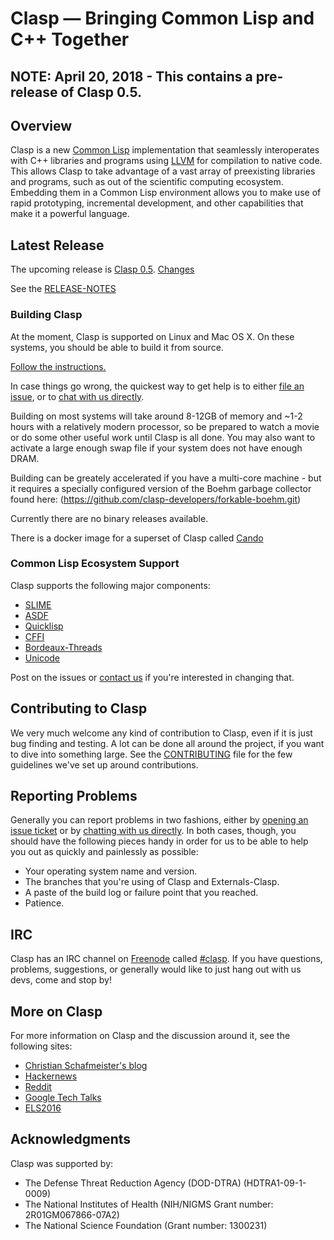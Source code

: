 # Clasp — Bringing Common Lisp and C++ Together

## NOTE:  April 20, 2018 - This contains a pre-release of Clasp 0.5.

##  Overview
Clasp is a new [Common Lisp](https://common-lisp.net/) implementation that seamlessly interoperates with C++ libraries and programs using [LLVM](http://llvm.org/) for compilation to native code. This allows Clasp to take advantage of a vast array of preexisting libraries and programs, such as out of the scientific computing ecosystem. Embedding them in a Common Lisp environment allows you to make use of rapid prototyping, incremental development, and other capabilities that make it a powerful language.

## Latest Release
The upcoming release is [Clasp 0.5](https://github.com/clasp-developers/clasp/releases/tag/0.5.0). [Changes](https://github.com/clasp-developers/clasp/milestone/3)

See the [RELEASE-NOTES](RELEASE-NOTES)

### Building Clasp
At the moment, Clasp is supported on Linux and Mac OS X. On these systems, you should be able to build it from source. 

[Follow the instructions.](https://github.com/clasp-developers/clasp/wiki/Build-Instructions)

In case things go wrong, the quickest way to get help is to either [file an issue](#reporting-problems), or to [chat with us directly](#irc).

Building on most systems will take around 8-12GB of memory and ~1-2 hours with a relatively modern processor, so be prepared to watch a movie or do some other useful work until Clasp is all done. You may also want to activate a large enough swap file if your system does not have enough DRAM.

Building can be greately accelerated if you have a multi-core machine - but it requires a specially configured version of the Boehm garbage collector found here: (https://github.com/clasp-developers/forkable-boehm.git)

Currently there are no binary releases available.

There is a docker image for a superset of Clasp called [Cando](https://hub.docker.com/r/drmeister/cando/)

### Common Lisp Ecosystem Support
Clasp supports the following major components:

* [SLIME](https://common-lisp.net/project/slime/)
* [ASDF](https://common-lisp.net/project/asdf/)
* [Quicklisp](https://www.quicklisp.org/beta/)
* [CFFI](https://common-lisp.net/project/cffi/)
* [Bordeaux-Threads](https://github.com/clasp-developers/clasp/issues/163)
* [Unicode](https://github.com/clasp-developers/clasp/issues/164)

Post on the issues or [contact us](#irc) if you're interested in changing that.

## Contributing to Clasp
We very much welcome any kind of contribution to Clasp, even if it is just bug finding and testing. A lot can be done all around the project, if you want to dive into something large. See the [CONTRIBUTING](https://github.com/clasp-developers/clasp/blob/dev/CONTRIBUTING.md) file for the few guidelines we've set up around contributions.

## Reporting Problems
Generally you can report problems in two fashions, either by [opening an issue ticket](https://github.com/clasp-developers/clasp/issues/new) or by [chatting with us directly](#irc). In both cases, though, you should have the following pieces handy in order for us to be able to help you out as quickly and painlessly as possible:

* Your operating system name and version.
* The branches that you're using of Clasp and Externals-Clasp.
* A paste of the build log or failure point that you reached.
* Patience.

## IRC
Clasp has an IRC channel on [Freenode](https://freenode.net/) called [#clasp](irc://irc.freenode.net/#clasp). If you have questions, problems, suggestions, or generally would like to just hang out with us devs, come and stop by!

## More on Clasp
For more information on Clasp and the discussion around it, see the following sites:

* [Christian Schafmeister's blog](https://drmeister.wordpress.com)
* [Hackernews](https://hn.algolia.com/?query=clasp&sort=byPopularity&prefix&page=0&dateRange=all&type=story)
* [Reddit](https://www.reddit.com/r/lisp/search?q=clasp&restrict_sr=on)
* [Google Tech Talks](https://www.youtube.com/watch?v=8X69_42Mj-g)
* [ELS2016](https://www.youtube.com/watch?v=5bQhGS8V6dQ)

## Acknowledgments
Clasp was supported by:

* The Defense Threat Reduction Agency (DOD-DTRA) (HDTRA1-09-1-0009) 
* The National Institutes of Health (NIH/NIGMS Grant number: 2R01GM067866-07A2) 
* The National Science Foundation (Grant number: 1300231)

